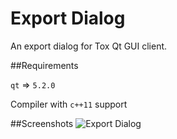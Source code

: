 Export Dialog
=============

An export dialog for Tox Qt GUI client.

##Requirements

`qt` => `5.2.0`

Compiler with `c++11` support 

##Screenshots
![Export Dialog](https://raw.github.com/seshagiriprabhu/gsoc-3/master/screenshots/export_dialog.png)
